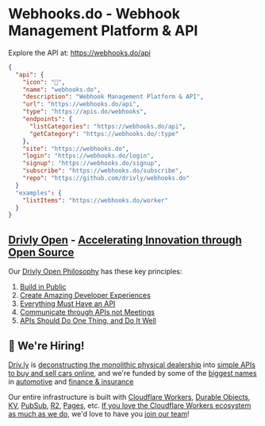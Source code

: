 # Webhooks.do - Webhook Management Platform & API

Explore the API at: <https://webhooks.do/api>

```json
{
  "api": {
    "icon": "🚀",
    "name": "webhooks.do",
    "description": "Webhook Management Platform & API",
    "url": "https://webhooks.do/api",
    "type": "https://apis.do/webhooks",
    "endpoints": {
      "listCategories": "https://webhooks.do/api",
      "getCategory": "https://webhooks.do/:type"
    },
    "site": "https://webhooks.do",
    "login": "https://webhooks.do/login",
    "signup": "https://webhooks.do/signup",
    "subscribe": "https://webhooks.do/subscribe",
    "repo": "https://github.com/drivly/webhooks.do"
  }
  "examples": {
    "listItems": "https://webhooks.do/worker"
  }
}
```

## [Drivly Open](https://driv.ly/open) - [Accelerating Innovation through Open Source](https://blog.driv.ly/accelerating-innovation-through-open-source)

Our [Drivly Open Philosophy](https://philosophy.do) has these key principles:

1. [Build in Public](https://driv.ly/open/build-in-public)
2. [Create Amazing Developer Experiences](https://driv.ly/open/amazing-developer-experiences)
3. [Everything Must Have an API](https://driv.ly/open/everything-must-have-an-api)
4. [Communicate through APIs not Meetings](https://driv.ly/open/communicate-through-apis-not-meetings)
5. [APIs Should Do One Thing, and Do It Well](https://driv.ly/open/apis-do-one-thing)


##  🚀 We're Hiring!

[Driv.ly](https://driv.ly) is [deconstructing the monolithic physical dealership](https://blog.driv.ly/deconstructing-the-monolithic-physical-dealership) into [simple APIs to buy and sell cars online](https://driv.ly), and we're funded by some of the [biggest names](https://twitter.com/TurnerNovak) in [automotive](https://fontinalis.com/team/#bill-ford) and [finance & insurance](https://www.detroit.vc)

Our entire infrastructure is built with [Cloudflare Workers](https://workers.do), [Durable Objects](https://durable.objects.do), [KV](https://kv.cf), [PubSub](https://pubsub.do), [R2](https://r2.do.cf), [Pages](https://pages.do), etc.  [If you love the Cloudflare Workers ecosystem as much as we do](https://driv.ly/loves/workers), we'd love to have you [join our team](https://careers.do/apply)!


